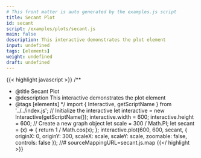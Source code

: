 ```yaml
---
# This front matter is auto generated by the examples.js script
title: Secant Plot
id: secant
script: /examples/plots/secant.js
main: false
description: This interactive demonstrates the plot element
input: undefined
tags: [elements]
weight: undefined
draft: undefined
---
```


{{< highlight javascript >}}
/**
* @title Secant Plot
* @description This interactive demonstrates the plot element
* @tags [elements]
*/
import { Interactive, getScriptName } from '../../index.js';
// Initialize the interactive
let interactive = new Interactive(getScriptName());
interactive.width = 600;
interactive.height = 600;
// Create a new graph object
let scale = 300 / Math.PI;
let secant = (x) => { return 1 / Math.cos(x); };
interactive.plot(600, 600, secant, {
    originX: 0,
    originY: 300,
    scaleX: scale,
    scaleY: scale,
    zoomable: false,
    controls: false
});
//# sourceMappingURL=secant.js.map
{{</ highlight >}}

